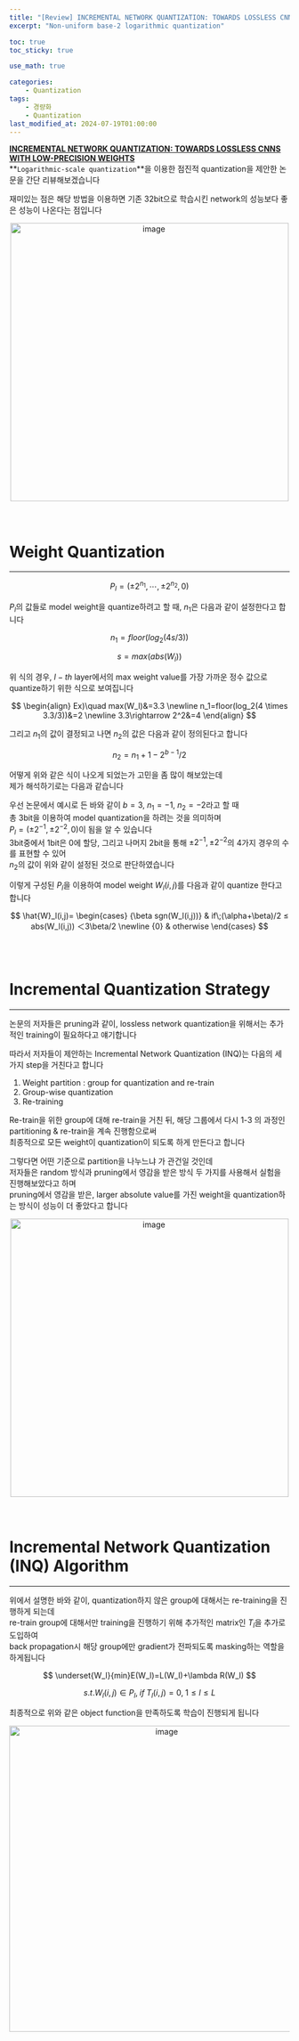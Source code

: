 ```yaml
---
title: "[Review] INCREMENTAL NETWORK QUANTIZATION: TOWARDS LOSSLESS CNNS WITH LOW-PRECISION WEIGHTS, ICLR, 2017"
excerpt: "Non-uniform base-2 logarithmic quantization"

toc: true
toc_sticky: true

use_math: true

categories:
    - Quantization
tags:
    - 경량화
    - Quantization
last_modified_at: 2024-07-19T01:00:00
---
```


<!--bundle exec jekyll serve : 임시 확인-->

**[INCREMENTAL NETWORK QUANTIZATION: TOWARDS LOSSLESS CNNS WITH LOW-PRECISION WEIGHTS](https://arxiv.org/abs/1702.03044)**<br>
**`Logarithmic-scale quantization`**을 이용한 점진적 quantization을 제안한 논문을 간단 리뷰해보겠습니다<br>

재미있는 점은 해당 방법을 이용하면 기존 32bit으로 학습시킨 network의 성능보다 좋은 성능이 나온다는 점입니다
<center><img width="500" alt="image" src="https://github.com/user-attachments/assets/2b3536e4-6868-4703-8f9d-7b58fdc9e408"></center>
<br>
<br>

# Weight Quantization
---

$$
P_l= \left( ±2^{n_1},\cdots,±2^{n_2} ,0 \right)
$$

$P_l$의 값들로 model weight을 quantize하려고 할 때, $n_1$은 다음과 같이 설정한다고 합니다

$$
n_1 = floor(log_2(4s/3))
$$

$$
s=max(abs(W_l))
$$

위 식의 경우, $l-th$ layer에서의 max weight value를 가장 가까운 정수 값으로 quantize하기 위한 식으로 보여집니다<br>

$$
\begin{align}
Ex)\quad max(W_l)&=3.3 \newline
n_1=floor(log_2(4 \times 3.3/3))&=2 \newline
3.3\rightarrow 2^2&=4
\end{align}
$$

그리고 $n_1$의 값이 결정되고 나면 $n_2$의 값은 다음과 같이 정의된다고 합니다

$$
n_2 = n_1+1-2^{b-1}/2
$$

어떻게 위와 같은 식이 나오게 되었는가 고민을 좀 많이 해보았는데<br>
제가 해석하기로는 다음과 같습니다<br>

우선 논문에서 예시로 든 바와 같이 $b=3,\ n_1=-1,\ n_2=-2$라고 할 때<br>
총 3bit을 이용하여 model quantization을 하려는 것을 의미하며<br>
$P_l=\left(±2^{-1},±2^{-2},0\right)$이 됨을 알 수 있습니다<br>
3bit중에서 1bit은 0에 할당, 그리고 나머지 2bit을 통해 $±2^{-1},±2^{-2}$의 4가지 경우의 수를 표현할 수 있어<br>
$n_2$의 값이 위와 같이 설정된 것으로 판단하였습니다<br>

이렇게 구성된 $P_l$을 이용하여 model weight $W_l(i,j)$를 다음과 같이 quantize 한다고 합니다

$$
\hat{W}_l(i,j)=
\begin{cases}
{\beta sgn(W_l(i,j))} & if\;(\alpha+\beta)/2 ≤ abs(W_l(i,j)) ＜3\beta/2 \newline
{0} & otherwise
\end{cases}
$$

<br>
<br>

# Incremental Quantization Strategy
---
논문의 저자들은 pruning과 같이, lossless network quantization을 위해서는 추가적인 training이 필요하다고 얘기합니다<br>

따라서 저자들이 제안하는 Incremental Network Quantization (INQ)는 다음의 세 가지 step을 거친다고 합니다
1. Weight partition : group for quantization and re-train
2. Group-wise quantization
3. Re-training

Re-train을 위한 group에 대해 re-train을 거친 뒤, 해당 그룹에서 다시 1-3 의 과정인 partitioning & re-train을 계속 진행함으로써<br>
최종적으로 모든 weight이 quantization이 되도록 하게 만든다고 합니다

그렇다면 어떤 기준으로 partition을 나누느냐 가 관건일 것인데<br>
저자들은 random 방식과 pruning에서 영감을 받은 방식 두 가지를 사용해서 실험을 진행해보았다고 하며<br>
pruning에서 영감을 받은, larger absolute value를 가진 weight을 quantization하는 방식이 성능이 더 좋았다고 합니다
<center><img width="500" alt="image" src="https://github.com/user-attachments/assets/1bf664c0-e3ed-4839-b10f-7f2e1f01bc58"></center>
<br>
<br>

# Incremental Network Quantization (INQ) Algorithm
---
위에서 설명한 바와 같이, quantization하지 않은 group에 대해서는 re-training을 진행하게 되는데<br>
re-train group에 대해서만 training을 진행하기 위해 추가적인 matrix인 $T_l$을 추가로 도입하여<br>
back propagation시 해당 group에만 gradient가 전파되도록 masking하는 역할을 하게됩니다<br>

$$
\underset{W_l}{min}E(W_l)=L(W_l)+\lambda R(W_l)
$$

$$
s.t. W_l(i,j)\in P_l,\; if\; T_l(i,j)=0,\; 1\leq l\leq L
$$

최종적으로 위와 같은 object function을 만족하도록 학습이 진행되게 됩니다
<center><img width="550" alt="image" src="https://github.com/user-attachments/assets/d5c4cd55-066d-41e4-b0cd-c1884cbbd1b7"></center>